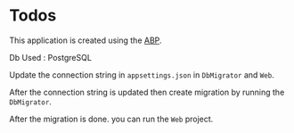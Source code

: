 # Todos

This application is created using the [ABP](https://abp.io).

Db Used : PostgreSQL

Update the connection string in `appsettings.json` in `DbMigrator` and `Web`.

After the connection string is updated then create migration by running the `DbMigrator`.

After the migration is done. you can run the `Web` project.
